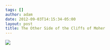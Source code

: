 ```yaml
---
tags: []
author: adam
date: 2012-09-03T14:15:34-05:00
layout: post
title: The Other Side of the Cliffs of Moher
---
```


![](/media/m9sixzQm2J1qga9s2o1_1280.jpg)
